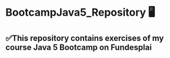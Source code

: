 # BootcampJava5_Repository 🖥️
## ✅This repository contains exercises of my course Java 5 Bootcamp on Fundesplai
